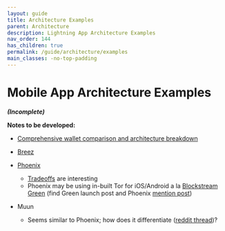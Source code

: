 ```yaml
---
layout: guide
title: Architecture Examples
parent: Architecture
description: Lightning App Architecture Examples
nav_order: 144
has_children: true
permalink: /guide/architecture/examples
main_classes: -no-top-padding
---
```


# Mobile App Architecture Examples

**_(Incomplete)_**

**Notes to be developed:**

- [Comprehensive wallet comparison and architecture breakdown](https://veriphi.io/en/blog/lightning-wallet-architecture)

- [Breez](https://github.com/breez/breezmobile#architecture)

- [Phoenix](https://phoenix.acinq.co/faq#is-phoenix-a-real-lightning-node)

  - [Tradeoffs](https://medium.com/@ACINQ/introducing-phoenix-5c5cc76c7f9e) are interesting
  - Phoenix may be using in-built Tor for iOS/Android a la [Blockstream Green](https://github.com/Blockstream/gdk/commit/796d75d7f203c0469a5519c6b9001f5d7666656d#diff-f5709bb25351aea0d5275b4dee13700611f0c12357af933cb9d76b040511b847) (find Green launch post and Phoenix [mention post](https://medium.com/@ACINQ/introducing-phoenix-5c5cc76c7f9e))

- Muun
  - Seems similar to Phoenix; how does it differentiate ([reddit thread](https://www.reddit.com/r/Bitcoin/comments/kv7e11/announcing_muun_20_a_complete_rethinking_of_the/))?

